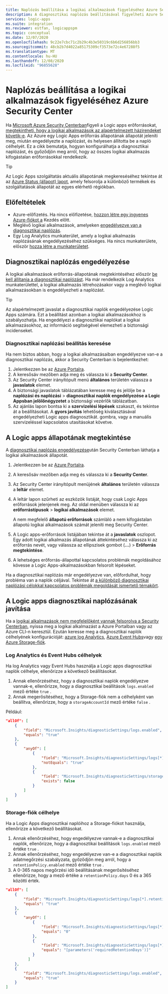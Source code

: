 ```yaml
---
title: Naplózás beállítása a logikai alkalmazások figyeléséhez Azure Security Center
description: A diagnosztikai naplózás beállításával figyelheti Azure Security Center Logic Apps erőforrásainak állapotát.
services: logic-apps
ms.suite: integration
ms.reviewer: estfan, logicappspm
ms.topic: conceptual
ms.date: 12/07/2020
ms.openlocfilehash: 9c22e7cbc71c2b29c4b3e50319c6b6d256856bb3
ms.sourcegitcommit: 48cb2b7d4022a85175309cf3573e72c4e67288f5
ms.translationtype: MT
ms.contentlocale: hu-HU
ms.lasthandoff: 12/08/2020
ms.locfileid: "96855628"
---
```

# <a name="set-up-logging-to-monitor-logic-apps-in-azure-security-center"></a>Naplózás beállítása a logikai alkalmazások figyeléséhez Azure Security Center

Ha [Microsoft Azure Security Centerban](../security-center/security-center-introduction.md)figyeli a Logic apps erőforrásokat, [megtekintheti, hogy a logikai alkalmazások az alapértelmezett házirendeket követik-e](#view-logic-apps-health-status). Az Azure egy Logic Apps erőforrás állapotának állapotát jeleníti meg, miután engedélyezte a naplózást, és helyesen állította be a napló célhelyét. Ez a cikk bemutatja, hogyan konfigurálhatja a diagnosztikai naplózást, és győződjön meg arról, hogy az összes logikai alkalmazás kifogástalan erőforrásokkal rendelkezik.

> [!TIP]
> Az Logic Apps szolgáltatás aktuális állapotának megkereséséhez tekintse át az [Azure Status (állapot) lapot](https://status.azure.com/), amely felsorolja a különböző termékek és szolgáltatások állapotát az egyes elérhető régiókban.

## <a name="prerequisites"></a>Előfeltételek

* Azure-előfizetés. Ha nincs előfizetése, [hozzon létre egy ingyenes Azure-fiókot a](https://azure.microsoft.com/free/) Kezdés előtt.
* Meglévő logikai alkalmazások, amelyeken [engedélyezve van a diagnosztikai naplózás](#enable-diagnostic-logging).
* Egy Log Analytics munkaterület, amely a logikai alkalmazás naplózásának engedélyezéséhez szükséges. Ha nincs munkaterülete, először [hozza létre a munkaterületet](/learn/quick-create-workspace.md).

## <a name="enable-diagnostic-logging"></a>Diagnosztikai naplózás engedélyezése

A logikai alkalmazások erőforrás-állapotának megtekintéséhez először [be kell állítania a diagnosztikai naplózást](monitor-logic-apps-log-analytics.md). Ha már rendelkezik Log Analytics munkaterülettel, a logikai alkalmazás létrehozásakor vagy a meglévő logikai alkalmazásokban is engedélyezheti a naplózást.

> [!TIP]
> Az alapértelmezett javaslat a diagnosztikai naplók engedélyezése Logic Apps számára. Ezt a beállítást azonban a logikai alkalmazásokhoz is szabályozhatja. Ha engedélyezi a diagnosztikai naplókat a logikai alkalmazásokhoz, az információ segítségével elemezheti a biztonsági incidenseket.

### <a name="check-diagnostic-logging-setting"></a>Diagnosztikai naplózási beállítás keresése

Ha nem biztos abban, hogy a logikai alkalmazásaiban engedélyezve van-e a diagnosztikai naplózás, akkor a Security Centerban is bejelentkezhet:

1. Jelentkezzen be az [Azure Portalra](https://portal.azure.com).
1. A keresősáv mezőben adja meg és válassza ki a **Security Center**.
1. Az Security Center irányítópult menü **általános** területén válassza a **javaslatok** elemet.
1. A biztonsági javaslatok táblázatában keresse meg és jelölje be a **naplózási és naplózási** &gt; **diagnosztikai naplók engedélyezése a Logic Appsban jelölőnégyzetet** a biztonsági vezérlők táblázatban.
1. Az ajánlás lapon bontsa ki a **szervizelési lépések** szakaszt, és tekintse át a beállításokat. A **gyors javítás** lehetőség kiválasztásával engedélyezheti Logic apps diagnosztikát. gombra, vagy a manuális szervizeléssel kapcsolatos utasításokat követve.

## <a name="view-logic-apps-health-status"></a>A Logic apps állapotának megtekintése

A [diagnosztikai naplózás engedélyezése](#enable-diagnostic-logging)után Security Centerban láthatja a logikai alkalmazások állapotát.

1. Jelentkezzen be az [Azure Portalra](https://portal.azure.com).
1. A keresősáv mezőben adja meg és válassza ki a **Security Center**.
1. Az Security Center irányítópult menüjének **általános** területén válassza a **leltár** elemet.
1. A leltár lapon szűrheti az eszközök listáját, hogy csak Logic Apps erőforrások jelenjenek meg. Az oldal menüben válassza ki az **erőforrástípusok** &gt; **logikai alkalmazások** elemet.

   A nem megfelelő **állapotú erőforrások** számláló a nem kifogástalan állapotú logikai alkalmazások számát jeleníti meg Security Center.
1.  A Logic apps-erőforrások listájában tekintse át a **javaslatok** oszlopot. Egy adott logikai alkalmazás állapotának áttekintéséhez válassza ki az erőforrás nevét, vagy válassza az ellipszisek gombot (**...**) &gt; **Erőforrás megtekintése**.
1.  A lehetséges erőforrás-állapottal kapcsolatos problémák megoldásához kövesse a Logic Apps-alkalmazásokban felsorolt lépéseket.

Ha a diagnosztikai naplózás már engedélyezve van, előfordulhat, hogy probléma van a naplók céljával. Tekintse át [a különböző diagnosztikai naplózási célokkal kapcsolatos problémák megoldását ismertető témakört](#fix-diagnostic-logging-for-logic-apps).

## <a name="fix-diagnostic-logging-for-logic-apps"></a>A Logic apps diagnosztikai naplózásának javítása

Ha a [logikai alkalmazások nem megfelelőként vannak felsorolva a Security Centerban](#view-logic-apps-health-status), nyissa meg a logikai alkalmazást a Azure Portalban vagy az Azure CLI-n keresztül. Ezután keresse meg a diagnosztikai naplók célhelyének konfigurációját: [azure log Analytics](#log-analytics-and-event-hubs-destinations), [Azure Event Hubs](#log-analytics-and-event-hubs-destinations)vagy [egy Azure Storage-fiók](#storage-account-destination).

### <a name="log-analytics-and-event-hubs-destinations"></a>Log Analytics és Event Hubs célhelyek

Ha log Analytics vagy Event Hubs használja a Logic apps diagnosztikai naplók célhelye, ellenőrizze a következő beállításokat. 

1. Annak ellenőrzéséhez, hogy a diagnosztikai naplók engedélyezve vannak-e, ellenőrizze, hogy a diagnosztikai beállítások `logs.enabled` mező értéke `true` . 
1. Annak megerősítéséhez, hogy a Storage-fiók nem a célhelyként van beállítva, ellenőrizze, hogy a `storageAccountId` mező értéke `false` .

Például:

```json
"allOf": [
    {
        "field": "Microsoft.Insights/diagnosticSettings/logs.enabled",
        "equals": "true"
    },
    {
        "anyOf": [
            {
                "field": "Microsoft.Insights/diagnosticSettings/logs[*].retentionPolicy.enabled",
                "notEquals": "true"
            },
            {
                "field": "Microsoft.Insights/diagnosticSettings/storageAccountId",
                "exists": false
            }
        ]
    }
] 
```

### <a name="storage-account-destination"></a>Storage-fiók célhelye

Ha a Logic Apps diagnosztikai naplóihoz a Storage-fiókot használja, ellenőrizze a következő beállításokat.

1. Annak ellenőrzéséhez, hogy engedélyezve vannak-e a diagnosztikai naplók, ellenőrizze, hogy a diagnosztikai beállítások `logs.enabled` mező értéke `true` .
1. Annak ellenőrzéséhez, hogy engedélyezve van-e a diagnosztikai naplók adatmegőrzési szabályzata, győződjön meg arról, hogy a `retentionPolicy.enabled` mező értéke `true` .
1. A 0-365 napos megőrzési idő beállításának megerősítéséhez ellenőrizze, hogy a mező értéke a `retentionPolicy.days` 0 és a 365 közötti érték.

```json
"allOf": [
    {
        "field": "Microsoft.Insights/diagnosticSettings/logs[*].retentionPolicy.enabled",
        "equals": "true"
    },
    {
        "anyOf": [
            {
                "field": "Microsoft.Insights/diagnosticSettings/logs[*].retentionPolicy.days",
                "equals": "0"
            },
            {
                "field": "Microsoft.Insights/diagnosticSettings/logs[*].retentionPolicy.days",
                "equals": "[parameters('requiredRetentionDays')]"
            }
          ]
    },
    {
        "field": "Microsoft.Insights/diagnosticSettings/logs.enabled",
        "equals": "true"
    }
]
```
